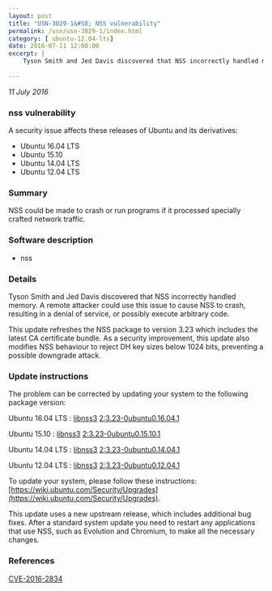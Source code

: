 ```yaml
---
layout: post
title: "USN-3029-1&#58; NSS vulnerability"
permalink: /usn/usn-3029-1/index.html
category: [ ubuntu-12.04-lts]
date: 2016-07-11 12:00:00
excerpt: |
    Tyson Smith and Jed Davis discovered that NSS incorrectly handled memory. A remote attacker could use this issue to cause NSS to crash, resulting in a denial of service, or possibly execute arbitrary code.
    
--- 
```

 
 

*11 July 2016*

### nss vulnerability

A security issue affects these releases of Ubuntu and its derivatives:

* Ubuntu 16.04 LTS
* Ubuntu 15.10
* Ubuntu 14.04 LTS
* Ubuntu 12.04 LTS

### Summary

NSS could be made to crash or run programs if it processed specially crafted network traffic.

### Software description

* nss 

### Details

Tyson Smith and Jed Davis discovered that NSS incorrectly handled memory. A remote attacker could use this issue to cause NSS to crash, resulting in a denial of service, or possibly execute arbitrary code.

This update refreshes the NSS package to version 3.23 which includes the latest CA certificate bundle. As a security improvement, this update also modifies NSS behaviour to reject DH key sizes below 1024 bits, preventing a possible downgrade attack. 

### Update instructions

The problem can be corrected by updating your system to the following package version:

Ubuntu 16.04 LTS
 : [libnss3](https://launchpad.net/ubuntu/+source/nss) <span> [2:3.23-0ubuntu0.16.04.1](https://launchpad.net/ubuntu/+source/nss/2:3.23-0ubuntu0.16.04.1) </span> 

Ubuntu 15.10
 : [libnss3](https://launchpad.net/ubuntu/+source/nss) <span> [2:3.23-0ubuntu0.15.10.1](https://launchpad.net/ubuntu/+source/nss/2:3.23-0ubuntu0.15.10.1) </span> 

Ubuntu 14.04 LTS
 : [libnss3](https://launchpad.net/ubuntu/+source/nss) <span> [2:3.23-0ubuntu0.14.04.1](https://launchpad.net/ubuntu/+source/nss/2:3.23-0ubuntu0.14.04.1) </span> 

Ubuntu 12.04 LTS
 : [libnss3](https://launchpad.net/ubuntu/+source/nss) <span> [2:3.23-0ubuntu0.12.04.1](https://launchpad.net/ubuntu/+source/nss/2:3.23-0ubuntu0.12.04.1) </span> 

To update your system, please follow these instructions: [https://wiki.ubuntu.com/Security/Upgrades](https://wiki.ubuntu.com/Security/Upgrades).

This update uses a new upstream release, which includes additional bug fixes. After a standard system update you need to restart any applications that use NSS, such as Evolution and Chromium, to make all the necessary changes. 

### References

 
 [CVE-2016-2834](http://people.ubuntu.com/~ubuntu-security/cve/CVE-2016-2834)
 

